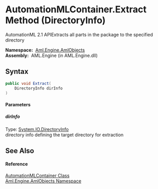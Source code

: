 AutomationMLContainer.Extract Method (DirectoryInfo)
====================================================
AutomationML 2.1 APIExtracts all parts in the package to the specified directory

  **Namespace:**  [Aml.Engine.AmlObjects][1]  
  **Assembly:**  AML.Engine (in AML.Engine.dll)

Syntax
------

```csharp
public void Extract(
	DirectoryInfo dirInfo
)
```

#### Parameters

##### *dirInfo*
Type: [System.IO.DirectoryInfo][2]  
 directory info defining the target directory for extraction


See Also
--------

#### Reference
[AutomationMLContainer Class][3]  
[Aml.Engine.AmlObjects Namespace][1]  

[1]: ../README.md
[2]: https://docs.microsoft.com/dotnet/api/system.io.directoryinfo
[3]: README.md
[4]: https://www.automationml.org
[5]: ../../icons/logoShade.png